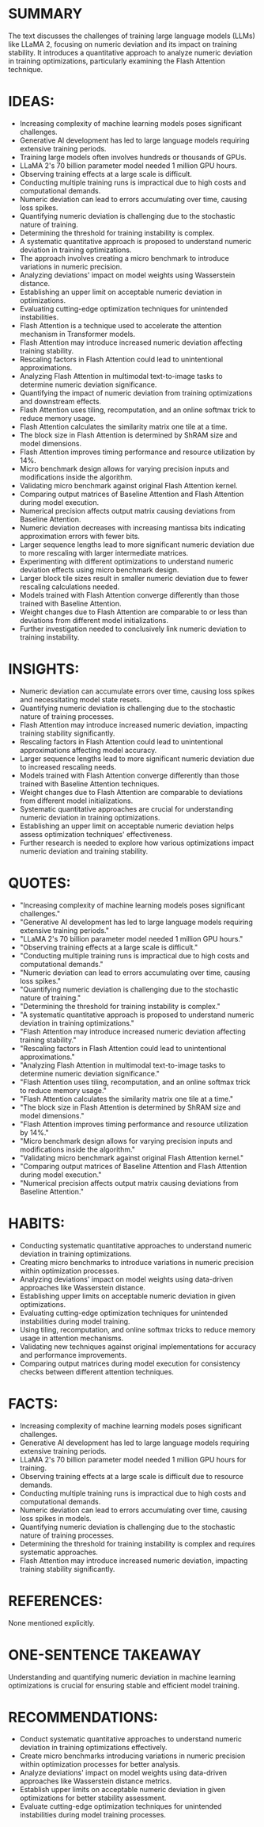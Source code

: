 # SUMMARY
The text discusses the challenges of training large language models (LLMs) like LLaMA 2, focusing on numeric deviation and its impact on training stability. It introduces a quantitative approach to analyze numeric deviation in training optimizations, particularly examining the Flash Attention technique.

# IDEAS:
- Increasing complexity of machine learning models poses significant challenges.
- Generative AI development has led to large language models requiring extensive training periods.
- Training large models often involves hundreds or thousands of GPUs.
- LLaMA 2's 70 billion parameter model needed 1 million GPU hours.
- Observing training effects at a large scale is difficult.
- Conducting multiple training runs is impractical due to high costs and computational demands.
- Numeric deviation can lead to errors accumulating over time, causing loss spikes.
- Quantifying numeric deviation is challenging due to the stochastic nature of training.
- Determining the threshold for training instability is complex.
- A systematic quantitative approach is proposed to understand numeric deviation in training optimizations.
- The approach involves creating a micro benchmark to introduce variations in numeric precision.
- Analyzing deviations' impact on model weights using Wasserstein distance.
- Establishing an upper limit on acceptable numeric deviation in optimizations.
- Evaluating cutting-edge optimization techniques for unintended instabilities.
- Flash Attention is a technique used to accelerate the attention mechanism in Transformer models.
- Flash Attention may introduce increased numeric deviation affecting training stability.
- Rescaling factors in Flash Attention could lead to unintentional approximations.
- Analyzing Flash Attention in multimodal text-to-image tasks to determine numeric deviation significance.
- Quantifying the impact of numeric deviation from training optimizations and downstream effects.
- Flash Attention uses tiling, recomputation, and an online softmax trick to reduce memory usage.
- Flash Attention calculates the similarity matrix one tile at a time.
- The block size in Flash Attention is determined by ShRAM size and model dimensions.
- Flash Attention improves timing performance and resource utilization by 14%.
- Micro benchmark design allows for varying precision inputs and modifications inside the algorithm.
- Validating micro benchmark against original Flash Attention kernel.
- Comparing output matrices of Baseline Attention and Flash Attention during model execution.
- Numerical precision affects output matrix causing deviations from Baseline Attention.
- Numeric deviation decreases with increasing mantissa bits indicating approximation errors with fewer bits.
- Larger sequence lengths lead to more significant numeric deviation due to more rescaling with larger intermediate matrices.
- Experimenting with different optimizations to understand numeric deviation effects using micro benchmark design.
- Larger block tile sizes result in smaller numeric deviation due to fewer rescaling calculations needed.
- Models trained with Flash Attention converge differently than those trained with Baseline Attention.
- Weight changes due to Flash Attention are comparable to or less than deviations from different model initializations.
- Further investigation needed to conclusively link numeric deviation to training instability.

# INSIGHTS:
- Numeric deviation can accumulate errors over time, causing loss spikes and necessitating model state resets.
- Quantifying numeric deviation is challenging due to the stochastic nature of training processes.
- Flash Attention may introduce increased numeric deviation, impacting training stability significantly.
- Rescaling factors in Flash Attention could lead to unintentional approximations affecting model accuracy.
- Larger sequence lengths lead to more significant numeric deviation due to increased rescaling needs.
- Models trained with Flash Attention converge differently than those trained with Baseline Attention techniques.
- Weight changes due to Flash Attention are comparable to deviations from different model initializations.
- Systematic quantitative approaches are crucial for understanding numeric deviation in training optimizations.
- Establishing an upper limit on acceptable numeric deviation helps assess optimization techniques' effectiveness.
- Further research is needed to explore how various optimizations impact numeric deviation and training stability.

# QUOTES:
- "Increasing complexity of machine learning models poses significant challenges."
- "Generative AI development has led to large language models requiring extensive training periods."
- "LLaMA 2's 70 billion parameter model needed 1 million GPU hours."
- "Observing training effects at a large scale is difficult."
- "Conducting multiple training runs is impractical due to high costs and computational demands."
- "Numeric deviation can lead to errors accumulating over time, causing loss spikes."
- "Quantifying numeric deviation is challenging due to the stochastic nature of training."
- "Determining the threshold for training instability is complex."
- "A systematic quantitative approach is proposed to understand numeric deviation in training optimizations."
- "Flash Attention may introduce increased numeric deviation affecting training stability."
- "Rescaling factors in Flash Attention could lead to unintentional approximations."
- "Analyzing Flash Attention in multimodal text-to-image tasks to determine numeric deviation significance."
- "Flash Attention uses tiling, recomputation, and an online softmax trick to reduce memory usage."
- "Flash Attention calculates the similarity matrix one tile at a time."
- "The block size in Flash Attention is determined by ShRAM size and model dimensions."
- "Flash Attention improves timing performance and resource utilization by 14%."
- "Micro benchmark design allows for varying precision inputs and modifications inside the algorithm."
- "Validating micro benchmark against original Flash Attention kernel."
- "Comparing output matrices of Baseline Attention and Flash Attention during model execution."
- "Numerical precision affects output matrix causing deviations from Baseline Attention."

# HABITS:
- Conducting systematic quantitative approaches to understand numeric deviation in training optimizations.
- Creating micro benchmarks to introduce variations in numeric precision within optimization processes.
- Analyzing deviations' impact on model weights using data-driven approaches like Wasserstein distance.
- Establishing upper limits on acceptable numeric deviation in given optimizations.
- Evaluating cutting-edge optimization techniques for unintended instabilities during model training.
- Using tiling, recomputation, and online softmax tricks to reduce memory usage in attention mechanisms.
- Validating new techniques against original implementations for accuracy and performance improvements.
- Comparing output matrices during model execution for consistency checks between different attention techniques.

# FACTS:
- Increasing complexity of machine learning models poses significant challenges.
- Generative AI development has led to large language models requiring extensive training periods.
- LLaMA 2's 70 billion parameter model needed 1 million GPU hours for training.
- Observing training effects at a large scale is difficult due to resource demands.
- Conducting multiple training runs is impractical due to high costs and computational demands.
- Numeric deviation can lead to errors accumulating over time, causing loss spikes in models.
- Quantifying numeric deviation is challenging due to the stochastic nature of training processes.
- Determining the threshold for training instability is complex and requires systematic approaches.
- Flash Attention may introduce increased numeric deviation, impacting training stability significantly.

# REFERENCES:
None mentioned explicitly.

# ONE-SENTENCE TAKEAWAY
Understanding and quantifying numeric deviation in machine learning optimizations is crucial for ensuring stable and efficient model training.

# RECOMMENDATIONS:
- Conduct systematic quantitative approaches to understand numeric deviation in training optimizations effectively.
- Create micro benchmarks introducing variations in numeric precision within optimization processes for better analysis.
- Analyze deviations' impact on model weights using data-driven approaches like Wasserstein distance metrics.
- Establish upper limits on acceptable numeric deviation in given optimizations for better stability assessment.
- Evaluate cutting-edge optimization techniques for unintended instabilities during model training processes.